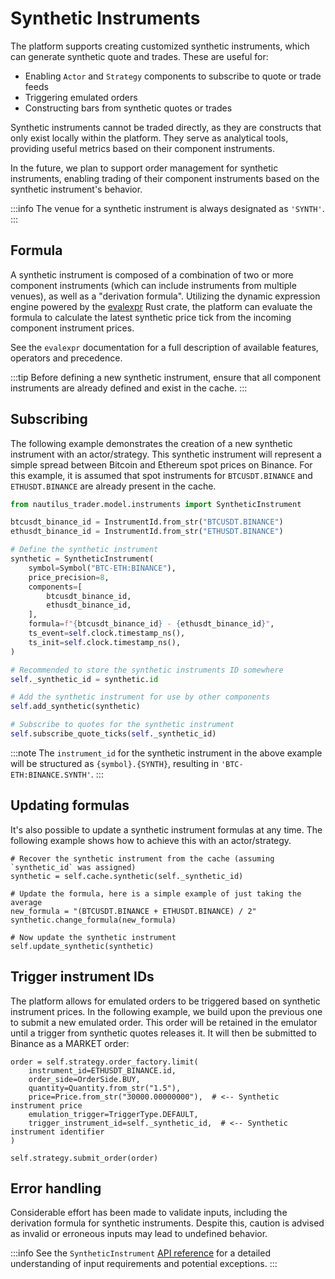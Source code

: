 # Synthetic Instruments

The platform supports creating customized synthetic instruments, which can generate synthetic quote 
and trades. These are useful for:

- Enabling `Actor` and `Strategy` components to subscribe to quote or trade feeds
- Triggering emulated orders
- Constructing bars from synthetic quotes or trades

Synthetic instruments cannot be traded directly, as they are constructs that only exist locally 
within the platform. They serve as analytical tools, providing useful metrics based on their component
instruments.

In the future, we plan to support order management for synthetic instruments, enabling trading of 
their component instruments based on the synthetic instrument's behavior.

:::info
The venue for a synthetic instrument is always designated as `'SYNTH'`.
:::

## Formula
A synthetic instrument is composed of a combination of two or more component instruments (which
can include instruments from multiple venues), as well as a "derivation formula". 
Utilizing the dynamic expression engine powered by the [evalexpr](https://github.com/ISibboI/evalexpr)
Rust crate, the platform can evaluate the formula to calculate the latest synthetic price tick
from the incoming component instrument prices.

See the `evalexpr` documentation for a full description of available features, operators and precedence.

:::tip
Before defining a new synthetic instrument, ensure that all component instruments are already defined and exist in the cache.
:::

## Subscribing
The following example demonstrates the creation of a new synthetic instrument with an actor/strategy. 
This synthetic instrument will represent a simple spread between Bitcoin and 
Ethereum spot prices on Binance. For this example, it is assumed that spot instruments for 
`BTCUSDT.BINANCE` and `ETHUSDT.BINANCE` are already present in the cache.

```python
from nautilus_trader.model.instruments import SyntheticInstrument

btcusdt_binance_id = InstrumentId.from_str("BTCUSDT.BINANCE")
ethusdt_binance_id = InstrumentId.from_str("ETHUSDT.BINANCE")

# Define the synthetic instrument
synthetic = SyntheticInstrument(
    symbol=Symbol("BTC-ETH:BINANCE"),
    price_precision=8,
    components=[
        btcusdt_binance_id,
        ethusdt_binance_id,
    ],
    formula=f"{btcusdt_binance_id} - {ethusdt_binance_id}",
    ts_event=self.clock.timestamp_ns(),
    ts_init=self.clock.timestamp_ns(),
)

# Recommended to store the synthetic instruments ID somewhere
self._synthetic_id = synthetic.id

# Add the synthetic instrument for use by other components
self.add_synthetic(synthetic)

# Subscribe to quotes for the synthetic instrument
self.subscribe_quote_ticks(self._synthetic_id)
```

:::note
The `instrument_id` for the synthetic instrument in the above example will be structured as `{symbol}.{SYNTH}`, resulting in `'BTC-ETH:BINANCE.SYNTH'`.
:::

## Updating formulas
It's also possible to update a synthetic instrument formulas at any time. The following example
shows how to achieve this with an actor/strategy.

```
# Recover the synthetic instrument from the cache (assuming `synthetic_id` was assigned)
synthetic = self.cache.synthetic(self._synthetic_id)

# Update the formula, here is a simple example of just taking the average
new_formula = "(BTCUSDT.BINANCE + ETHUSDT.BINANCE) / 2"
synthetic.change_formula(new_formula)

# Now update the synthetic instrument
self.update_synthetic(synthetic)
```

## Trigger instrument IDs
The platform allows for emulated orders to be triggered based on synthetic instrument prices. In 
the following example, we build upon the previous one to submit a new emulated order. 
This order will be retained in the emulator until a trigger from synthetic quotes releases it. 
It will then be submitted to Binance as a MARKET order:

```
order = self.strategy.order_factory.limit(
    instrument_id=ETHUSDT_BINANCE.id,
    order_side=OrderSide.BUY,
    quantity=Quantity.from_str("1.5"),
    price=Price.from_str("30000.00000000"),  # <-- Synthetic instrument price
    emulation_trigger=TriggerType.DEFAULT,
    trigger_instrument_id=self._synthetic_id,  # <-- Synthetic instrument identifier
)

self.strategy.submit_order(order)
```

## Error handling
Considerable effort has been made to validate inputs, including the derivation formula for 
synthetic instruments. Despite this, caution is advised as invalid or erroneous inputs may lead to 
undefined behavior. 

:::info
See the `SyntheticInstrument` [API reference](../../api_reference/model/instruments.md#class-syntheticinstrument-1)
for a detailed understanding of input requirements and potential exceptions.
:::
